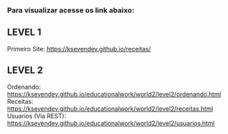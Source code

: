 ### Para visualizar acesse os link abaixo:
## LEVEL 1
Primeiro Site: https://ksevendev.github.io/receitas/

## LEVEL 2
Ordenando: https://ksevendev.github.io/educationalwork/world2/level2/ordenando.html
Receitas: https://ksevendev.github.io/educationalwork/world2/level2/receitas.html
Usuarios (Via REST): https://ksevendev.github.io/educationalwork/world2/level2/usuarios.html

